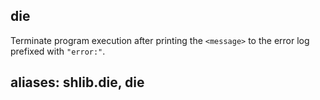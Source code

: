 ## die <message>

Terminate program execution after printing the `<message>` to the error log
prefixed with `"error:"`.

## aliases: shlib.die, die
